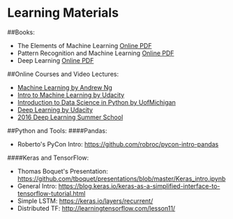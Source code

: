 # Learning Materials

##Books:
* The Elements of Machine Learning [Online PDF](https://www.google.ca/url?sa=t&rct=j&q=&esrc=s&source=web&cd=2&ved=0ahUKEwiW6ZTjutTQAhVL0YMKHfvED64QFggoMAE&url=http%3A%2F%2Fstatweb.stanford.edu%2F~tibs%2FElemStatLearn%2Fprintings%2FESLII_print10.pdf&usg=AFQjCNEAqok1DelzqAL7AcGBXOWCB4RWNg&sig2=Gx3DJDuMLD-ZHGerV_6hOQ&cad=rja)
* Pattern Recognition and Machine Learning [Online PDF](http://users.isr.ist.utl.pt/~wurmd/Livros/school/Bishop%20-%20Pattern%20Recognition%20And%20Machine%20Learning%20-%20Springer%20%202006.pdf)
* Deep Learning [Online PDF](http://www.deeplearningbook.org/)

##Online Courses and Video Lectures:
* [Machine Learning by Andrew Ng](https://www.coursera.org/learn/machine-learning/)
* [Intro to Machine Learning by Udacity](https://classroom.udacity.com/courses/ud120)
* [Introduction to Data Science in Python by UofMichigan](https://www.coursera.org/learn/python-data-analysis/)
* [Deep Learning by Udacity](https://classroom.udacity.com/courses/ud730/)
* [2016 Deep Learning Summer School](https://videolectures.net/deeplearning2016_montreal/)

##Python and Tools:
####Pandas:
* Roberto's PyCon Intro: https://github.com/robroc/pycon-intro-pandas<br/>


####Keras and TensorFlow:
* Thomas Boquet's Presentation: https://github.com/tboquet/presentations/blob/master/Keras_intro.ipynb<br />
* General Intro: https://blog.keras.io/keras-as-a-simplified-interface-to-tensorflow-tutorial.html<br/> 
* Simple LSTM: https://keras.io/layers/recurrent/<br/>
* Distributed TF: http://learningtensorflow.com/lesson11/<br/>






